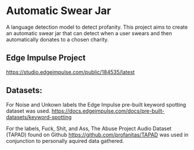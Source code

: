 # Automatic Swear Jar
A language detection model to detect profanity. This project aims to create an automatic swear jar that can detect when a user swears and then automatically donates to a chosen charity.

## Edge Impulse Project
https://studio.edgeimpulse.com/public/184535/latest

## Datasets:
For Noise and Unkown labels the Edge Impulse pre-built keyword spotting dataset
was used. https://docs.edgeimpulse.com/docs/pre-built-datasets/keyword-spotting

For the labels, Fuck, Shit, and Ass, The Abuse Project Audio Dataset (TAPAD)
found on Github https://github.com/profanitas/TAPAD was used in conjunction to 
personally aquired data gathered.
